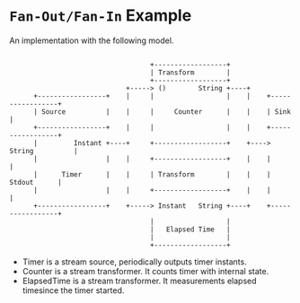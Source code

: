 # `Fan-Out/Fan-In` Example
An implementation with the following model.

```
 
                                   +------------------+
                                   | Transform        |
                                   +------------------+
                             +-----> ()        String +----+
      +-----------------+    |     |                  |    |    +-----------------+
      | Source          |    |     |     Counter      |    |    | Sink            |
      +-----------------+    |     |                  |    |    +-----------------+
      |         Instant +----+     +------------------+    +----> String          |
      |                 |    |     +------------------+    |    |                 |
      |      Timer      |    |     | Transform        |    |    |     Stdout      |
      |                 |    |     +------------------+    |    |                 |
      +-----------------+    +-----> Instant   String +----+    +-----------------+
                                   |                  |
                                   |   Elapsed Time   |
                                   |                  |
                                   +------------------+

```

- Timer is a stream source, periodically outputs timer instants.
- Counter is a stream transformer. It counts timer with internal state.
- ElapsedTime is a stream transformer. It measurements elapsed timesince the timer started.

